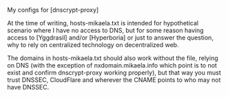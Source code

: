 My configs for [dnscrypt-proxy]

At the time of writing, hosts-mikaela.txt is intended for hypothetical
scenario where I have no access to DNS, but for some reason having access
to [Yggdrasil] and/or [Hyperboria] or just to answer the question, why to
rely on centralized technology on decentralized web.

The domains in hosts-mikaela.txt should also work without the file, relying
on DNS (with the exception of nxdomain.mikaela.info which point is to not
exist and confirm dnscrypt-proxy working properly), but that way you must
trust DNSSEC, CloudFlare and wherever the CNAME points to who may not have
DNSSEC.
